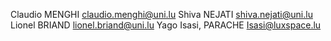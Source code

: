 Claudio MENGHI <claudio.menghi@uni.lu>
Shiva NEJATI <shiva.nejati@uni.lu>
Lionel BRIAND <lionel.briand@uni.lu>
Yago Isasi, PARACHE  <Isasi@luxspace.lu>

